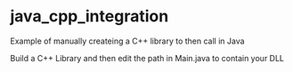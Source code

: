 # java_cpp_integration
Example of manually createing a C++ library to then call in Java

Build a C++ Library and then edit the path in Main.java to contain your DLL
